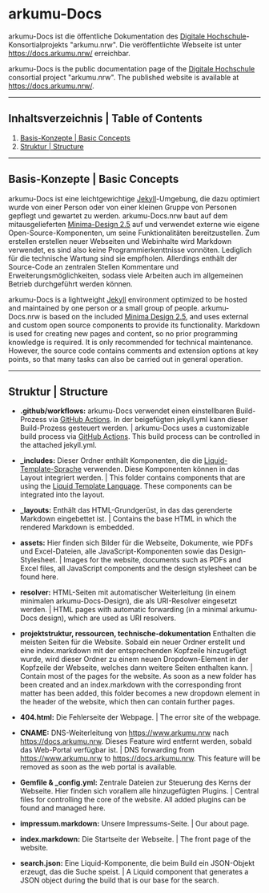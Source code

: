 # arkumu-Docs

arkumu-Docs ist die öffentliche Dokumentation des [Digitale Hochschule](https://www.dh.nrw/)-Konsortialprojekts "arkumu.nrw".
Die veröffentlichte Webseite ist unter <https://docs.arkumu.nrw/> erreichbar.

arkumu-Docs is the public documentation page of the [Digitale Hochschule](https://www.dh.nrw/) consortial project "arkumu.nrw".
The published website is available at <https://docs.arkumu.nrw/>.

----

## Inhaltsverzeichnis | Table of Contents

1. [Basis-Konzepte | Basic Concepts](#basis-konzepte--basic-concepts)
2. [Struktur | Structure](#struktur--structure)

----

## Basis-Konzepte | Basic Concepts

arkumu-Docs ist eine leichtgewichtige [Jekyll](https://jekyllrb.com/)-Umgebung, die dazu optimiert wurde von einer Person oder von einer kleinen Gruppe von Personen gepflegt und gewartet zu werden. arkumu-Docs.nrw baut auf dem mitausgelieferten [Minima-Design 2.5](https://github.com/jekyll/minima/blob/v2.5.0/README.md) auf und verwendet externe wie eigene Open-Source-Komponenten, um seine Funktionalitäten bereitzustellen. Zum erstellen erstellen neuer Webseiten und Webinhalte wird Markdown verwendet, es sind also keine Programmierkenttnisse vonnöten. Lediglich für die technische Wartung sind sie empfholen. Allerdings enthält der Source-Code an zentralen Stellen Kommentare und Erweiterungsmöglichkeiten, sodass viele Arbeiten auch im allgemeinen Betrieb durchgeführt werden können.

arkumu-Docs is a lightweight [Jekyll](https://jekyllrb.com/) environment optimized to be hosted and maintained by one person or a small group of people. arkumu-Docs.nrw is based on the included [Minima Design 2.5](https://github.com/jekyll/minima/blob/v2.5.0/README.md), and uses external and custom open source components to provide its functionality. Markdown is used for creating new pages and content, so no prior programming knowledge is required. It is only recommended for technical maintenance. However, the source code contains comments and extension options at key points, so that many tasks can also be carried out in general operation.

----

## Struktur | Structure

* **.github/workflows:** arkumu-Docs verwendet einen einstellbaren Build-Prozess via [GitHub Actions](https://github.com/features/actions). In der beigefügten jekyll.yml kann dieser Build-Prozess gesteuert werden. | arkumu-Docs uses a customizable build process via [GitHub Actions](https://github.com/features/actions). This build process can be controlled in the attached jekyll.yml.

* **_includes:** Dieser Ordner enthält Komponenten, die die [Liquid-Template-Sprache](https://shopify.github.io/liquid/basics/introduction/) verwenden. Diese Komponenten können in das Layout integriert werden. | This folder contains components that are using the [Liquid Template Language](https://shopify.github.io/liquid/basics/introduction/). These components can be integrated into the layout.

* **_layouts:** Enthält das HTML-Grundgerüst, in das das gerenderte Markdown eingebettet ist. | Contains the base HTML in which the rendered Markdown is embedded.

* **assets:** Hier finden sich Bilder für die Webseite, Dokumente, wie PDFs und Excel-Dateien, alle JavaScript-Komponenten sowie das Design-Stylesheet. | Images for the website, documents such as PDFs and Excel files, all JavaScript components and the design stylesheet can be found here.

* **resolver:** HTML-Seiten mit automatischer Weiterleitung (in einem minimalen arkumu-Docs-Design), die als URI-Resolver eingesetzt werden. | HTML pages with automatic forwarding (in a minimal arkumu-Docs design), which are used as URI resolvers.

* **projektstruktur, ressourcen, technische-dokumentation** Enthalten die meisten Seiten für die Website. Sobald ein neuer Ordner erstellt und eine index.markdown mit der entsprechenden Kopfzeile hinzugefügt wurde, wird dieser Ordner zu einem neuen Dropdown-Element in der Kopfzeile der Webseite, welches dann weitere Seiten enthalten kann. | Contain most of the pages for the website. As soon as a new folder has been created and an index.markdown with the corresponding front matter has been added, this folder becomes a new dropdown element in the header of the website, which then can contain further pages.

* **404.html:** Die Fehlerseite der Webpage. | The error site of the webpage.

* **CNAME:** DNS-Weiterleitung von <https://www.arkumu.nrw> nach <https://docs.arkumu.nrw>. Dieses Feature wird entfernt werden, sobald das Web-Portal verfügbar ist. | DNS forwarding from <https://www.arkumu.nrw> to <https://docs.arkumu.nrw>. This feature will be removed as soon as the web portal is available.

* **Gemfile & _config.yml:** Zentrale Dateien zur Steuerung des Kerns der Webseite. Hier finden sich vorallem alle hinzugefügten Plugins. | Central files for controlling the core of the website. All added plugins can be found and managed here.

* **impressum.markdown:** Unsere Impressums-Seite. | Our about page.

* **index.markdown:** Die Startseite der Webseite. | The front page of the website.

* **search.json:** Eine Liquid-Komponente, die beim Build ein JSON-Objekt erzeugt, das die Suche speist. | A Liquid component that generates a JSON object during the build that is our base for the search.
